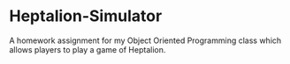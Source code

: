 # Heptalion-Simulator
A homework assignment for my Object Oriented Programming class which allows players to play a game of Heptalion.
